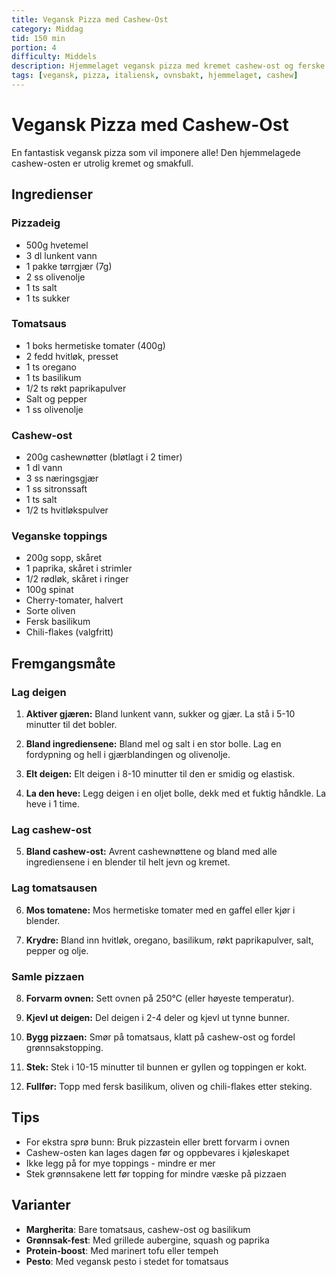 ```yaml
---
title: Vegansk Pizza med Cashew-Ost
category: Middag
tid: 150 min
portion: 4
difficulty: Middels
description: Hjemmelaget vegansk pizza med kremet cashew-ost og ferske toppings
tags: [vegansk, pizza, italiensk, ovnsbakt, hjemmelaget, cashew]
---
```


# Vegansk Pizza med Cashew-Ost

En fantastisk vegansk pizza som vil imponere alle! Den hjemmelagede cashew-osten er utrolig kremet og smakfull.

## Ingredienser

### Pizzadeig

- 500g hvetemel
- 3 dl lunkent vann
- 1 pakke tørrgjær (7g)
- 2 ss olivenolje
- 1 ts salt
- 1 ts sukker

### Tomatsaus

- 1 boks hermetiske tomater (400g)
- 2 fedd hvitløk, presset
- 1 ts oregano
- 1 ts basilikum
- 1/2 ts røkt paprikapulver
- Salt og pepper
- 1 ss olivenolje

### Cashew-ost

- 200g cashewnøtter (bløtlagt i 2 timer)
- 1 dl vann
- 3 ss næringsgjær
- 1 ss sitronssaft
- 1 ts salt
- 1/2 ts hvitløkspulver

### Veganske toppings

- 200g sopp, skåret
- 1 paprika, skåret i strimler
- 1/2 rødløk, skåret i ringer
- 100g spinat
- Cherry-tomater, halvert
- Sorte oliven
- Fersk basilikum
- Chili-flakes (valgfritt)

## Fremgangsmåte

### Lag deigen

1. **Aktiver gjæren:** Bland lunkent vann, sukker og gjær. La stå i 5-10 minutter til det bobler.

2. **Bland ingrediensene:** Bland mel og salt i en stor bolle. Lag en fordypning og hell i gjærblandingen og olivenolje.

3. **Elt deigen:** Elt deigen i 8-10 minutter til den er smidig og elastisk.

4. **La den heve:** Legg deigen i en oljet bolle, dekk med et fuktig håndkle. La heve i 1 time.

### Lag cashew-ost

5. **Bland cashew-ost:** Avrent cashewnøttene og bland med alle ingrediensene i en blender til helt jevn og kremet.

### Lag tomatsausen

6. **Mos tomatene:** Mos hermetiske tomater med en gaffel eller kjør i blender.

7. **Krydre:** Bland inn hvitløk, oregano, basilikum, røkt paprikapulver, salt, pepper og olje.

### Samle pizzaen

8. **Forvarm ovnen:** Sett ovnen på 250°C (eller høyeste temperatur).

9. **Kjevl ut deigen:** Del deigen i 2-4 deler og kjevl ut tynne bunner.

10. **Bygg pizzaen:** Smør på tomatsaus, klatt på cashew-ost og fordel grønnsakstopping.

11. **Stek:** Stek i 10-15 minutter til bunnen er gyllen og toppingen er kokt.

12. **Fullfør:** Topp med fersk basilikum, oliven og chili-flakes etter steking.

## Tips

- For ekstra sprø bunn: Bruk pizzastein eller brett forvarm i ovnen
- Cashew-osten kan lages dagen før og oppbevares i kjøleskapet
- Ikke legg på for mye toppings - mindre er mer
- Stek grønnsakene lett før topping for mindre væske på pizzaen

## Varianter

- **Margherita**: Bare tomatsaus, cashew-ost og basilikum
- **Grønnsak-fest**: Med grillede aubergine, squash og paprika
- **Protein-boost**: Med marinert tofu eller tempeh
- **Pesto**: Med vegansk pesto i stedet for tomatsaus
